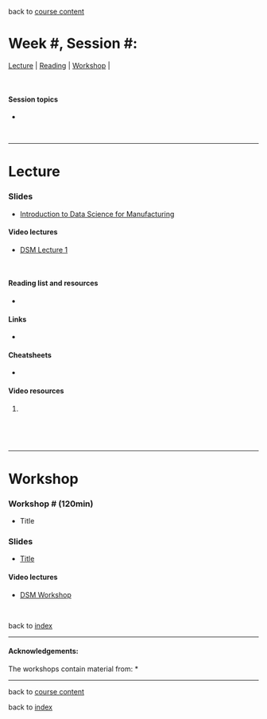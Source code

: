 back to [course content](index#course_organisation)


# Week #, Session #: #############

[Lecture](#lecture) | [Reading](#reading) | [Workshop](#workshop) | 
<p><br /></p>

#### Session topics

* 

<p>&nbsp;</p>

***

# Lecture 

### Slides
* [Introduction to Data Science for Manufacturing](files/.pdf)  

#### Video lectures
* [DSM Lecture 1](https://drive.google.com/)

<br />

  
<a name = "reading"></a>

#### Reading list and resources 


* 


#### Links

* 

#### Cheatsheets

* 

#### Video resources

1. 

<p>&nbsp;</p>

<p>&nbsp;</p>


***

# Workshop

<a name = "workshop"></a>
### Workshop #  (120min)

* Title

### Slides
* [Title](/course_content_2022/files/.pdf)  

#### Video lectures
* [DSM Workshop]()


<p>&nbsp;</p>


back to [index](index#course_organisation)

***
  

#### Acknowledgements:

The workshops contain material from:
* 

***

back to [course content](index#course_organisation)

 back to [index](index.md)

